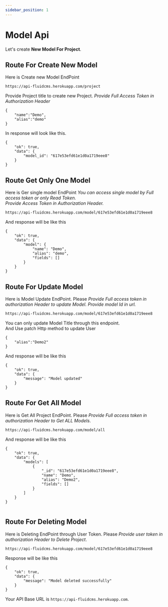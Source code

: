 ```yaml
---
sidebar_position: 1
---
```


# Model Api

Let's create **New Model For Project**.

## Route For Create New Model

Here is Create new Model EndPoint

```shell
https://api-fluidcms.herokuapp.com/project
```

Provide Project title to create new Project.
_Provide Full Access Token in Authorization Header_

```shell
{
    "name":"Demo",
    "alias":"demo"
}

```

In response will look like this.

```shell
{
    "ok": true,
    "data": {
        "model_id": "617e53efd61e1d0a1719eee8"
    }
}
```

## Route Get Only One Model

Here is Ger single model EndPoint
_You can access single model by Full access token or only Read Token._
_<br /> Provide Access Token in Authorization Header._

```shell
https://api-fluidcms.herokuapp.com/model/617e53efd61e1d0a1719eee8
```

And response will be like this

```shell
{
    "ok": true,
    "data": {
        "model": {
            "name": "Demo",
            "alias": "demo",
            "fields": []
        }
    }
}

```

## Route For Update Model

Here is Model Update EndPoint.
Please _Provide Full access token in authorization Header to update Model._
_Provide model Id in url._

```shell
https://api-fluidcms.herokuapp.com/model/617e53efd61e1d0a1719eee8
```

You can only update Model Title through this endpoint. <br />
And Use patch Http method to update User

```shell
{
    "alias":"Demo2"
}

```

And response will be like this

```shell
{
    "ok": true,
    "data": {
        "message": "Model updated"
    }
}

```

## Route For Get All Model

Here is Get All Project EndPoint.
Please _Provide Full access token in authorization Header to Get ALL Models_.

```shell
https://api-fluidcms.herokuapp.com/model/all
```

And response will be like this

```shell
{
    "ok": true,
    "data": {
        "models": [
            {
                "_id": "617e53efd61e1d0a1719eee8",
                "name": "Demo",
                "alias": "Demo2",
                "fields": []
            }
        ]
    }
}


```

## Route For Deleting Model

Here is Deleting EndPoint through User Token.
Please _Provide user token in authorization Header to Delete Project_.

```shell
https://api-fluidcms.herokuapp.com/model/617e53efd61e1d0a1719eee8
```

Response will be like this

```shell
{
    "ok": true,
    "data": {
        "message": "Model deleted successfully"
    }
}

```

<!-- ![alt text](/img/exp.png) -->

Your API Base URL is `https://api-fluidcms.herokuapp.com`.
